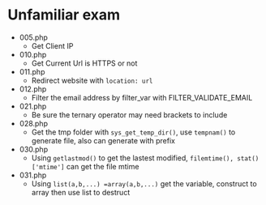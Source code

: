 # Unfamiliar exam
* 005.php
    * Get Client IP
* 010.php
    * Get Current Url is HTTPS or not
* 011.php
    * Redirect website with `location: url`
* 012.php
    * Filter the email address by filter_var with FILTER_VALIDATE_EMAIL
* 021.php
    * Be sure the ternary operator may need brackets to include
* 028.php
    * Get the tmp folder with `sys_get_temp_dir()`, use `tempnam()` to generate file, also can generate with prefix
* 030.php
    * Using `getlastmod()` to get the lastest modified, `filemtime(), stat()['mtime']` can get the file mtime
* 031.php
    * Using `list(a,b,...) =array(a,b,...)` get the variable, construct to array then use list to destruct